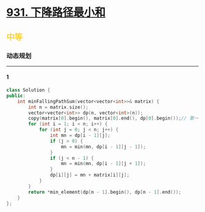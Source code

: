# [931. 下降路径最小和](https://leetcode.cn/problems/minimum-falling-path-sum/)  
## <font color=#FCD337>中等</font>  
### **动态规划**
***
#### 1
```cpp
class Solution {
public:
    int minFallingPathSum(vector<vector<int>>& matrix) {
        int n = matrix.size();
        vector<vector<int>> dp(n, vector<int>(n));
        copy(matrix[0].begin(), matrix[0].end(), dp[0].begin());// 第一排直接复制过来
        for (int i = 1; i < n; i++) {
            for (int j = 0; j < n; j++) {
                int mn = dp[i - 1][j];
                if (j > 0) {
                    mn = min(mn, dp[i - 1][j - 1]);
                }
                if (j < n - 1) {
                    mn = min(mn, dp[i - 1][j + 1]);
                }
                dp[i][j] = mn + matrix[i][j];
            }
        }
        return *min_element(dp[n - 1].begin(), dp[n - 1].end());
    }
};
```